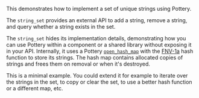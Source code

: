 This demonstrates how to implement a set of unique strings using Pottery.

The `string_set` provides an external API to add a string, remove a string, and query whether a string exists in the set.

The `string_set` hides its implementation details, demonstrating how you can use Pottery within a component or a shared library without exposing it in your API. Internally, it uses a Pottery [`open_hash_map`](../../../include/pottery/open_hash_map/) with the [FNV-1a](https://en.wikipedia.org/wiki/Fowler%E2%80%93Noll%E2%80%93Vo_hash_function#FNV-1a_hash) hash function to store its strings. The hash map contains allocated copies of strings and frees them on removal or when it's destroyed.

This is a minimal example. You could extend it for example to iterate over the strings in the set, to copy or clear the set, to use a better hash function or a different map, etc.

